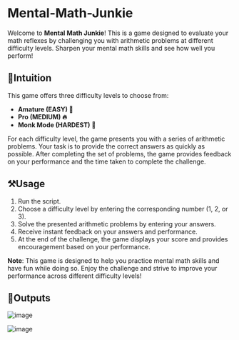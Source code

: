 # Mental-Math-Junkie

Welcome to **Mental Math Junkie**! This is a game designed to evaluate your math reflexes by challenging you with arithmetic problems at different difficulty levels. Sharpen your mental math skills and see how well you perform!

## 🧠Intuition

This game offers three difficulty levels to choose from:
- **Amature (EASY) 🤕**
- **Pro (MEDIUM) 🔥**
- **Monk Mode (HARDEST) 🗿**

For each difficulty level, the game presents you with a series of arithmetic problems. Your task is to provide the correct answers as quickly as possible. After completing the set of problems, the game provides feedback on your performance and the time taken to complete the challenge.

## ⚒️Usage

1. Run the script.
2. Choose a difficulty level by entering the corresponding number (1, 2, or 3).
3. Solve the presented arithmetic problems by entering your answers.
4. Receive instant feedback on your answers and performance.
5. At the end of the challenge, the game displays your score and provides encouragement based on your performance.

**Note**: This game is designed to help you practice mental math skills and have fun while doing so. Enjoy the challenge and strive to improve your performance across different difficulty levels!

## 🔳Outputs

![image](https://github.com/SaadARazzaq/Mental-Math-Junkie/assets/123338307/46e811f6-4e87-4975-a1de-d797dcdce367)

![image](https://github.com/SaadARazzaq/Mental-Math-Junkie/assets/123338307/53ed7763-bb0a-487c-8128-36ae1be1cd0e)
